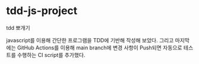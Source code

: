 # tdd-js-project
 tdd 뽀개기

javascript를 이용해 간단한 프로그램을 TDD에 기반해 작성해 보았다.
그리고 마지막에는 GitHub Actions를 이용해 main branch에 변경 사항이 Push되면
자동으로 테스트를 수행하는 CI script를 추가했다.

